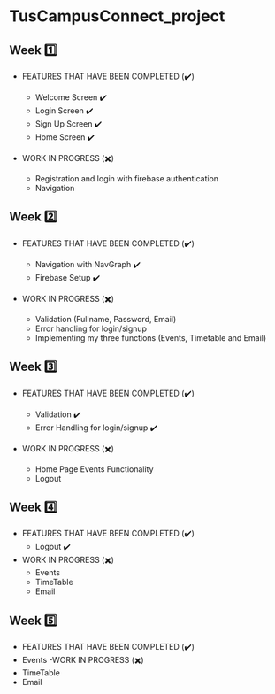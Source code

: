 # TusCampusConnect_project

## Week :one:
- FEATURES THAT HAVE BEEN COMPLETED (:heavy_check_mark:)
  - Welcome Screen ✔️
  - Login Screen ✔️
  - Sign Up Screen ✔️
  - Home Screen ✔️

- WORK IN PROGRESS (:heavy_multiplication_x:)
  - Registration and login with firebase authentication
  - Navigation

## Week :two:
- FEATURES THAT HAVE BEEN COMPLETED (:heavy_check_mark:)
  - Navigation with NavGraph ✔️
  - Firebase Setup ✔️

- WORK IN PROGRESS (:heavy_multiplication_x:)
  - Validation (Fullname, Password, Email)
  - Error handling for login/signup
  - Implementing my three functions (Events, Timetable and Email)

## Week :three:
- FEATURES THAT HAVE BEEN COMPLETED (:heavy_check_mark:)
  - Validation ✔️
  - Error Handling for login/signup ✔️

- WORK IN PROGRESS (:heavy_multiplication_x:)
  - Home Page Events Functionality
  - Logout
 
## Week :four:
- FEATURES THAT HAVE BEEN COMPLETED (:heavy_check_mark:)
  - Logout ✔️
- WORK IN PROGRESS (:heavy_multiplication_x:)
  - Events
  - TimeTable
  - Email

## Week :five:
- FEATURES THAT HAVE BEEN COMPLETED (:heavy_check_mark:)
 - Events
-WORK IN PROGRESS (:heavy_multiplication_x:)
 - TimeTable
 - Email

 
